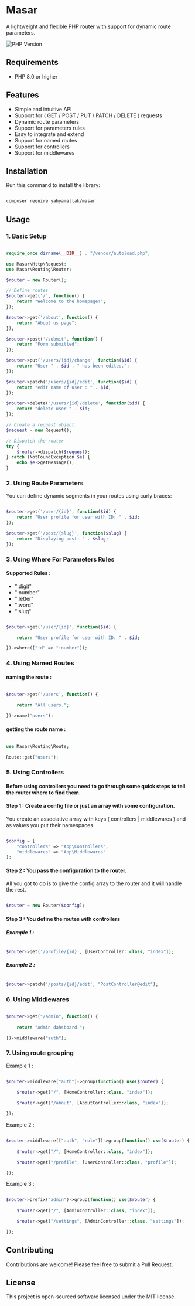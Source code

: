 # Masar
A lightweight and flexible PHP router with support for dynamic route parameters.

![PHP Version](https://img.shields.io/badge/php-%5E8.0-blue.svg)

## Requirements

- PHP 8.0 or higher

## Features

- Simple and intuitive API
- Support for ( GET / POST / PUT / PATCH / DELETE ) requests
- Dynamic route parameters
- Support for parameters rules
- Easy to integrate and extend
- Support for named routes
- Support for controllers
- Support for middlewares 

## Installation

Run this command to install the library:

```bash

composer require yahyamallak/masar

```

## Usage

### 1. Basic Setup

```php

require_once dirname(__DIR__) . "/vendor/autoload.php";

use Masar\Http\Request;
use Masar\Routing\Router;

$router = new Router();

// Define routes
$router->get('/', function() {
    return "Welcome to the homepage!";
});

$router->get('/about', function() {
    return "About us page";
});

$router->post('/submit', function() {
    return "Form submitted";
});

$router->put('/users/{id}/change', function($id) {
    return "User " . $id . " has been edited.";
});

$router->patch('/users/{id}/edit', function($id) {
    return "edit name of user : " . $id;
});

$router->delete('/users/{id}/delete', function($id) {
    return "delete user " . $id;
});

// Create a request object
$request = new Request();

// Dispatch the router
try {
    $router->dispatch($request);
} catch (NotFoundException $e) {
    echo $e->getMessage();
}

```

### 2. Using Route Parameters

You can define dynamic segments in your routes using curly braces:


```php

$router->get('/user/{id}', function($id) {
    return "User profile for user with ID: " . $id;
});

$router->get('/post/{slug}', function($slug) {
    return "Displaying post: " . $slug;
});

```

### 3. Using Where For Parameters Rules

#### Supported Rules :

- ":digit"
- ":number"
- ":letter"
- ":word"
- ":slug"

```php

$router->get('/user/{id}', function($id) {

    return "User profile for user with ID: " . $id;

})->where(["id" => ":number"]);

```

### 4. Using Named Routes

#### naming the route : 

```php

$router->get('/users', function() {

    return "All users.";

})->name("users");

```

#### getting the route name :

```php

use Masar\Routing\Route;

Route::get("users");

```

### 5. Using Controllers

#### Before using controllers you need to go through some quick steps to tell the router where to find them.

#### Step 1 : Create a config file or just an array with some configuration.

You create an associative array with keys ( controllers | middlewares ) and as values you put their namespaces.

```php

$config = [
    "controllers" => "App\Controllers",
    "middlewares" => "App\Middlewares"
];

```

#### Step 2 : You pass the configuration to the router.

All you got to do is to give the config array to the router and it will handle the rest.

```php

$router = new Router($config);

```

#### Step 3 : You define the routes with controllers

##### Example 1 :

```php

$router->get('/profile/{id}', [UserController::class, "index"]);

```

##### Example 2 :

```php

$router->patch('/posts/{id}/edit', "PostController@edit");

```

### 6. Using Middlewares

```php

$router->get("/admin", function() {
    
    return "Admin dahsboard.";

})->middleware("auth");

```

### 7. Using route grouping

Example 1 :

```php

$router->middleware("auth")->group(function() use($router) {
    
    $router->get("/", [HomeController::class, "index"]);

    $router->get("/about", [AboutController::class, "index"]);

});

```

Example 2 :

```php

$router->middleware(["auth", "role"])->group(function() use($router) {
    
    $router->get("/", [HomeController::class, "index"]);

    $router->get("/profile", [UserController::class, "profile"]);

});

```

Example 3 :

```php

$router->prefix("admin")->group(function() use($router) {
    
    $router->get("/", [AdminController::class, "index"]);

    $router->get("/settings", [AdminController::class, "settings"]);

});

```


## Contributing

Contributions are welcome! Please feel free to submit a Pull Request.

## License

This project is open-sourced software licensed under the MIT license.

